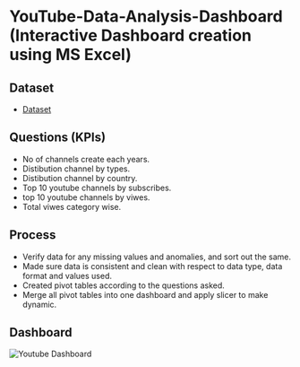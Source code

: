 # YouTube-Data-Analysis-Dashboard (Interactive Dashboard creation using MS Excel)
## Dataset
- <a href="https://github.com/mohdjafar101/YouTube-Data-Analysis-Dashboard/blob/main/Youtube%20Data%20Dashboard.xlsx">Dataset</a>

## Questions (KPIs)
- No of channels create each years.
- Distibution channel by types.
- Distibution channel by country.
- Top 10 youtube channels by subscribes.
- top 10 youtube channels by viwes.
- Total viwes category wise.

## Process
- Verify data for any missing values and anomalies, and sort out the same.
- Made sure data is consistent and clean with respect to data type, data format and values used.
- Created pivot tables according to the questions asked.
- Merge all pivot tables into one dashboard and apply slicer to make dynamic.
  
## Dashboard
![Youtube Dashboard](https://github.com/user-attachments/assets/b5a676ff-a95f-4615-84df-da2e77f8882e)

